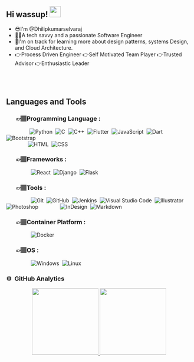 ## **Hi wassup!** <img src="https://raw.githubusercontent.com/nakulbhati/nakulbhati/master/contain/Hi.gif" width="30px"> 
- 😎I'm @Dhilipkumarselvaraj
- 👨‍💻A tech savvy and a passionate Software Engineer
- 🌱I'm on track for learning more about design patterns, systems Design, and Cloud Architecture.
- 👉Process Driven Engineer 👉Self Motivated Team Player 👉Trusted Advisor 👉Enthusiastic Leader
<br>
<br>

## **Languages and Tools**

### &nbsp; &nbsp; &nbsp;&nbsp;&nbsp;👉🏽Programming Language :
&nbsp;&nbsp;&nbsp;&nbsp;&nbsp;&nbsp;&nbsp;&nbsp;&nbsp;&nbsp;&nbsp;&nbsp;&nbsp;&nbsp;&nbsp;&nbsp;![Python](https://img.shields.io/badge/-Python-05122A?style=flat&logo=python)&nbsp;
![C](https://img.shields.io/badge/-C-05122A?style=flat&logo=C&logoColor=A8B9CC)&nbsp;
![C++](https://img.shields.io/badge/-C++-05122A?style=flat&logo=C%2B%2B&logoColor=00599C)&nbsp;
![Flutter](https://img.shields.io/badge/-Flutter-05122A?style=flat&logo=flutter)&nbsp;
![JavaScript](https://img.shields.io/badge/-JavaScript-05122A?style=flat&logo=javascript)&nbsp;
![Dart](https://img.shields.io/badge/-Dart-05122A?style=flat&logo=dart)&nbsp;
![Bootstrap](https://img.shields.io/badge/-Bootstrap-05122A?style=flat&logo=bootstrap&logoColor=563D7C)<br>
&nbsp;&nbsp;&nbsp;&nbsp;&nbsp;&nbsp;&nbsp;&nbsp;&nbsp;&nbsp;&nbsp;&nbsp;&nbsp;&nbsp;
![HTML](https://img.shields.io/badge/-HTML-05122A?style=flat&logo=HTML5)&nbsp;
![CSS](https://img.shields.io/badge/-CSS-05122A?style=flat&logo=CSS3&logoColor=1572B6)&nbsp;

### &nbsp; &nbsp; &nbsp;&nbsp;&nbsp;👉🏽Frameworks :
&nbsp;&nbsp;&nbsp;&nbsp;&nbsp;&nbsp;&nbsp;&nbsp;&nbsp;&nbsp;&nbsp;&nbsp;&nbsp;&nbsp;&nbsp;&nbsp;
![React](https://img.shields.io/badge/-React-05122A?style=flat&logo=react)&nbsp;
![Django](https://img.shields.io/badge/-Django-05122A?style=flat&logo=django&logoColor=092E20)&nbsp;
![Flask](https://img.shields.io/badge/-Flask-05122A?style=flat&logo=flask)&nbsp;


### &nbsp; &nbsp; &nbsp;&nbsp;&nbsp;👉🏽Tools :
&nbsp;&nbsp;&nbsp;&nbsp;&nbsp;&nbsp;&nbsp;&nbsp;&nbsp;&nbsp;&nbsp;&nbsp;&nbsp;&nbsp;&nbsp;&nbsp;
![Git](https://img.shields.io/badge/-Git-05122A?style=flat&logo=git)&nbsp;
![GitHub](https://img.shields.io/badge/-GitHub-05122A?style=flat&logo=github)&nbsp;
![Jenkins](https://img.shields.io/badge/-Jenkins-05122A?style=flat&logo=jenkins)&nbsp;
![Visual Studio Code](https://img.shields.io/badge/-Visual%20Studio%20Code-05122A?style=flat&logo=visual-studio-code&logoColor=007ACC)&nbsp;
![Illustrator](https://img.shields.io/badge/-Illustrator-05122A?style=flat&logo=adobe-illustrator)&nbsp;
![Photoshop](https://img.shields.io/badge/-Photoshop-05122A?style=flat&logo=adobe-photoshop)&nbsp;&nbsp;&nbsp;&nbsp;&nbsp;&nbsp;&nbsp;&nbsp;&nbsp;&nbsp;&nbsp;&nbsp;&nbsp;&nbsp;
![InDesign](https://img.shields.io/badge/-InDesign-05122A?style=flat&logo=adobe-indesign)&nbsp;
![Markdown](https://img.shields.io/badge/-Markdown-05122A?style=flat&logo=markdown)

### &nbsp; &nbsp; &nbsp;&nbsp;&nbsp;👉🏽Container Platform :
&nbsp;&nbsp;&nbsp;&nbsp;&nbsp;&nbsp;&nbsp;&nbsp;&nbsp;&nbsp;&nbsp;&nbsp;&nbsp;&nbsp;&nbsp;&nbsp;
![Docker](https://img.shields.io/badge/-Docker-05122A?style=flat&logo=docker)&nbsp;


### &nbsp; &nbsp; &nbsp;&nbsp;&nbsp;👉🏽OS :
&nbsp;&nbsp;&nbsp;&nbsp;&nbsp;&nbsp;&nbsp;&nbsp;&nbsp;&nbsp;&nbsp;&nbsp;&nbsp;&nbsp;&nbsp;&nbsp;
![Windows](https://img.shields.io/badge/-Windows-05122A?style=flat&logo=windows)&nbsp;
![Linux](https://img.shields.io/badge/-Linux-05122A?style=flat&logo=linux)&nbsp;





### ⚙️ **&nbsp;GitHub Analytics**

<p align="center">
<a href="https://github.com/AVS1508">
  <img height="180em" src="https://github-readme-stats-eight-theta.vercel.app/api?username=Dhilipkumarselvaraj&show_icons=true&theme=algolia&include_all_commits=true&count_private=true"/>
  <img height="180em" src="https://github-readme-stats-eight-theta.vercel.app/api/top-langs/?username=Dhilipkumarselvaraj&layout=compact&langs_count=8&theme=algolia"/>
</a>
</p>
